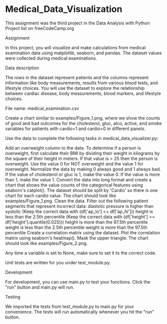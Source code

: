 # Medical_Data_Visualization

This assignment was the third project in the Data Analysis with Python Project list on freeCodeCamp.org

Assignment 

In this project, you will visualize and make calculations from medical examination data using matplotlib, seaborn, and pandas. The dataset values were collected during medical examinations.

Data description

The rows in the dataset represent patients and the columns represent information like body measurements, results from various blood tests, and lifestyle choices. You will use the dataset to explore the relationship between cardiac disease, body measurements, blood markers, and lifestyle choices.

File name: medical_examination.csv

Create a chart similar to examples/Figure_1.png, where we show the counts of good and bad outcomes for the cholesterol, gluc, alco, active, and smoke variables for patients with cardio=1 and cardio=0 in different panels.

Use the data to complete the following tasks in medical_data_visualizer.py:

Add an overweight column to the data. To determine if a person is overweight, first calculate their BMI by dividing their weight in kilograms by the square of their height in meters. If that value is > 25 then the person is overweight. Use the value 0 for NOT overweight and the value 1 for overweight.
Normalize the data by making 0 always good and 1 always bad. If the value of cholesterol or gluc is 1, make the value 0. If the value is more than 1, make the value 1.
Convert the data into long format and create a chart that shows the value counts of the categorical features using seaborn's catplot(). The dataset should be split by 'Cardio' so there is one chart for each cardio value. The chart should look like examples/Figure_1.png.
Clean the data. Filter out the following patient segments that represent incorrect data:
	diastolic pressure is higher than systolic (Keep the correct data with (df['ap_lo'] <= df['ap_hi']))
	height is less than the 2.5th percentile (Keep the correct data with (df['height'] >= df['height'].quantile(0.025)))
	height is more than the 97.5th percentile
	weight is less than the 2.5th percentile
	weight is more than the 97.5th percentile
Create a correlation matrix using the dataset. Plot the correlation matrix using seaborn's heatmap(). Mask the upper triangle. The chart should look like examples/Figure_2.png.

Any time a variable is set to None, make sure to set it to the correct code.

Unit tests are written for you under test_module.py.

Development

For development, you can use main.py to test your functions. Click the "run" button and main.py will run.

Testing

We imported the tests from test_module.py to main.py for your convenience. The tests will run automatically whenever you hit the "run" button.
